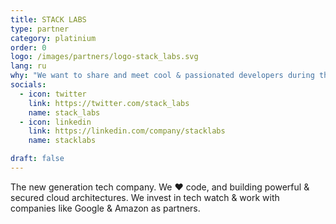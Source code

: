 ```yaml
---
title: STACK LABS
type: partner
category: platinium
order: 0
logo: /images/partners/logo-stack_labs.svg
lang: ru
why: "We want to share and meet cool & passionated developers during this incredible event !"
socials:
  - icon: twitter
    link: https://twitter.com/stack_labs
    name: stack_labs
  - icon: linkedin
    link: https://linkedin.com/company/stacklabs
    name: stacklabs

draft: false
---
```

The new generation tech company. We ❤️ code, and building powerful & secured cloud architectures. We invest in tech watch & work with companies like Google & Amazon as partners.
